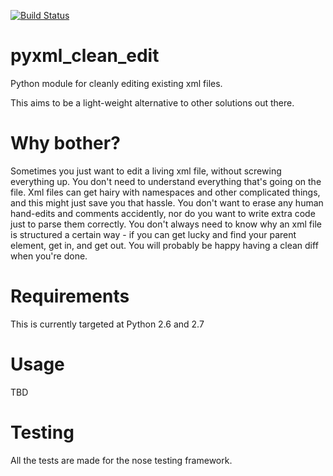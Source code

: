 [![Build Status](https://travis-ci.org/robomojo/pyxml_clean_edit.svg?branch=master)](https://travis-ci.org/robomojo/pyxml_clean_edit)
# pyxml_clean_edit
Python module for cleanly editing existing xml files.

This aims to be a light-weight alternative to other solutions out there.

# Why bother?
Sometimes you just want to edit a living xml file, without screwing everything up.
You don't need to understand everything that's going on the file. Xml files can get hairy with namespaces and other complicated things, and this might just save you that hassle.
You don't want to erase any human hand-edits and comments accidently, nor do you want to write extra code just to parse them correctly.
You don't always need to know why an xml file is structured a certain way - if you can get lucky and find your parent element, get in, and get out.
You will probably be happy having a clean diff when you're done. 

# Requirements
This is currently targeted at Python 2.6 and 2.7

# Usage
TBD

# Testing
All the tests are made for the nose testing framework.

